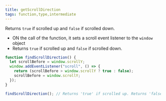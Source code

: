 ```yaml
---
title: getScrollDirection
tags: function,type,intermediate
---
```


Returns `true` if scrolled up and `false` if scrolled down.

- ON the call of the function, it sets a scroll event listener to the `window` object 
- Returns `true` if scrolled up and `false` if scrolled down.

```js
function findScrollDirection() {
  let scrollBefore = window.scrollY;
  window.addEventListener("scroll", () => {
    return (scrollBefore > window.scrollY ? true : false);
    scrollBefore = window.scrollY;
  });
}
```

```js
findScrollDirection(); // Returns 'true' if scrolled up. Returns 'false' if scrolled down.
```